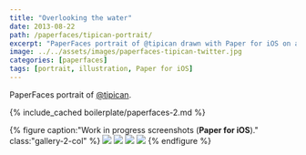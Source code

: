 ```yaml
---
title: "Overlooking the water"
date: 2013-08-22
path: /paperfaces/tipican-portrait/
excerpt: "PaperFaces portrait of @tipican drawn with Paper for iOS on an iPad."
image: ../../assets/images/paperfaces-tipican-twitter.jpg
categories: [paperfaces]
tags: [portrait, illustration, Paper for iOS]
---
```


PaperFaces portrait of [@tipican](https://twitter.com/tipican).

{% include_cached boilerplate/paperfaces-2.md %}

{% figure caption:"Work in progress screenshots (**Paper for iOS**)." class:"gallery-2-col" %}
[![](../../assets/images/paperfaces-tipican-process-1-600.jpg)](../../assets/images/paperfaces-tipican-process-1-lg.jpg)
[![](../../assets/images/paperfaces-tipican-process-2-600.jpg)](../../assets/images/paperfaces-tipican-process-2-lg.jpg)
[![](../../assets/images/paperfaces-tipican-process-3-600.jpg)](../../assets/images/paperfaces-tipican-process-3-lg.jpg)
[![](../../assets/images/paperfaces-tipican-process-4-600.jpg)](../../assets/images/paperfaces-tipican-process-4-lg.jpg)
{% endfigure %}

